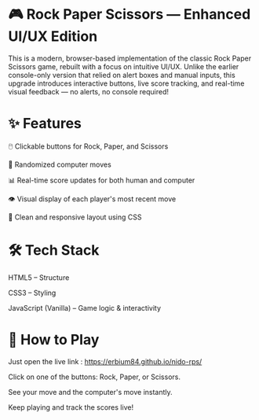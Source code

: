 # 🎮 Rock Paper Scissors — Enhanced UI/UX Edition

This is a modern, browser-based implementation of the classic Rock Paper Scissors game, rebuilt with a focus on intuitive UI/UX. Unlike the earlier console-only version that relied on alert boxes and manual inputs, this upgrade introduces interactive buttons, live score tracking, and real-time visual feedback — no alerts, no console required!

# ✨ Features

  🖱️ Clickable buttons for Rock, Paper, and Scissors

  🤖 Randomized computer moves

  📊 Real-time score updates for both human and computer

  👁️ Visual display of each player's most recent move

  🎨 Clean and responsive layout using CSS

# 🛠️ Tech Stack

  HTML5 – Structure

  CSS3 – Styling

  JavaScript (Vanilla) – Game logic & interactivity

# 🚀 How to Play

  Just open the live link : https://erbium84.github.io/nido-rps/

  Click on one of the buttons: Rock, Paper, or Scissors.

  See your move and the computer's move instantly.

  Keep playing and track the scores live!
